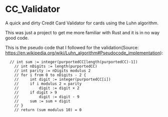# CC_Validator

A quick and dirty Credit Card Validator for cards using the Luhn algorithm.

This was just a project to get me more familiar with Rust and it is in no way good code.

This is the pseudo code that I followed for the validation(Source: https://en.wikipedia.org/wiki/Luhn_algorithm#Pseudocode_implementation):

```
  // int sum := integer(purportedCC[length(purportedCC)-1])
    // int nDigits := length(purportedCC)
    // int parity := nDigits modulus 2
    // for i from 0 to nDigits - 2 {
    //     int digit := integer(purportedCC[i])
    //     if i modulus 2 = parity
    //         digit := digit × 2
    //     if digit > 9
    //         digit := digit - 9 
    //     sum := sum + digit
    // }
    // return (sum modulus 10) = 0
```